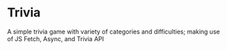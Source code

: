 # Trivia
A simple trivia game with variety of categories and difficulties; making use of JS Fetch, Async, and Trivia API
